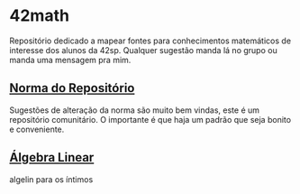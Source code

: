 # 42math
Repositório dedicado a mapear fontes para conhecimentos matemáticos de interesse dos alunos da 42sp. Qualquer sugestão manda lá no grupo ou manda uma mensagem pra mim.

## [Norma do Repositório](https://github.com/vinicius111andrade/42math/blob/main/norma_do_repo.md)  
Sugestões de alteração da norma são muito bem vindas, este é um repositório comunitário. O importante é que haja um padrão que seja bonito e conveniente.

## [Álgebra Linear](https://github.com/vinicius111andrade/42math/blob/main/algebra_linear.md)  
algelin para os íntimos

